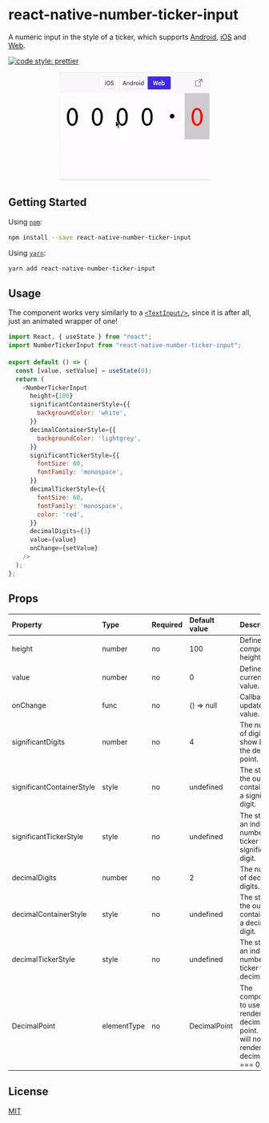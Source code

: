 # react-native-number-ticker-input
A numeric input in the style of a ticker, which supports [Android](https://developer.android.com/), [iOS](https://developer.apple.com/) and [Web](https://github.com/necolas/react-native-web).

<a href="#badge">
  <img alt="code style: prettier" src="https://img.shields.io/badge/code_style-prettier-ff69b4.svg?style=flat-square">
</a>

<p align="center">
  <img alt="react-native-number-ticker-input" src="./public/demo.gif" />
</p>

## Getting Started

Using [`npm`]():

```bash
npm install --save react-native-number-ticker-input
```

Using [`yarn`]():

```bash
yarn add react-native-number-ticker-input
```

## Usage

The component works very similarly to a [`<TextInput/>`](https://reactnative.dev/docs/textinput), since it is after all, just an animated wrapper of one!

```javascript
import React, { useState } from "react";
import NumberTickerInput from "react-native-number-ticker-input";

export default () => {
  const [value, setValue] = useState(0);
  return (
    <NumberTickerInput
      height={100}
      significantContainerStyle={{
        backgroundColor: 'white',
      }}
      decimalContainerStyle={{
        backgroundColor: 'lightgrey',
      }}
      significantTickerStyle={{
        fontSize: 60,
        fontFamily: 'monospace',
      }}
      decimalTickerStyle={{
        fontSize: 60,
        fontFamily: 'monospace',
        color: 'red',
      }}
      decimalDigits={1}
      value={value}
      onChange={setValue}
    />
  );
};
```

## Props

Property | Type | Required | Default value | Description
:--- | :--- | :--- | :--- | :---
height|number|no|100| Defines the component height.
value|number|no|0| Defines the current value.
onChange|func|no|() => null| Callback to update the value.
significantDigits|number|no|4| The number of digits to show before the decimal point.
significantContainerStyle|style|no|undefined| The style of the outer container for a significant digit.
significantTickerStyle|style|no|undefined| The style of an individual number ticker for a significant digit.
decimalDigits|number|no|2| The number of decimal digits.
decimalContainerStyle|style|no|undefined| The style of the outer container for a decimal digit.
decimalTickerStyle|style|no|undefined| The style of an individual number ticker for a decimal digit.
DecimalPoint|elementType|no|DecimalPoint|The component to use when rendering the decimal point. This will not be rendered if decimalDigits === 0.

## License
[MIT](https://opensource.org/licenses/MIT)
